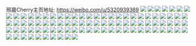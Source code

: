 邢晨Cherry主页地址: https://weibo.com/u/5320939369 
![](https://wx4.sinaimg.cn/mw2000/005O67oJly1h9e5962d07j31f21i67wh.jpg) 
![](https://wx4.sinaimg.cn/mw2000/005O67oJly1h9e597c71aj31az1y5qv5.jpg) 
![](https://wx4.sinaimg.cn/mw2000/005O67oJly1h9e597wl4nj31hi1ei19q.jpg) 
![](https://wx4.sinaimg.cn/mw2000/005O67oJly1h9e593nelbj30u0140gt6.jpg) 
![](https://wx4.sinaimg.cn/mw2000/005O67oJly1h7e79mjv23j30u011pq6f.jpg) 
![](https://wx4.sinaimg.cn/mw2000/005O67oJly1h7e79muytej30u00u0qab.jpg) 
![](https://wx4.sinaimg.cn/mw2000/005O67oJly1h7e79ni808j30u014076a.jpg) 
![](https://wx4.sinaimg.cn/mw2000/005O67oJly1h7e79m8wbbj31400u041z.jpg) 
![](https://wx4.sinaimg.cn/mw2000/005O67oJly1h7e79oc2znj30u0140gno.jpg) 
![](https://wx4.sinaimg.cn/mw2000/005O67oJly1h7e79o1vc4j30k00zktbs.jpg) 
![](https://wx4.sinaimg.cn/mw2000/005O67oJly1h61wae555vj32c02c0u0x.jpg) 
![](https://wx4.sinaimg.cn/mw2000/005O67oJly1h61waf38euj328f28fnpd.jpg) 
![](https://wx4.sinaimg.cn/mw2000/005O67oJly1h61wahfq1dj33402c0hdu.jpg) 
![](https://wx4.sinaimg.cn/mw2000/005O67oJly1h61wahy3oyj30mx0tjadt.jpg) 
![](https://wx4.sinaimg.cn/mw2000/005O67oJly1h61wac5gjuj33402c0kjn.jpg) 
![](https://wx4.sinaimg.cn/mw2000/005O67oJly1h61wair1dtj33402c0hdt.jpg) 
![](https://wx4.sinaimg.cn/mw2000/005O67oJly1h5r8blv27aj31400u0qb8.jpg) 
![](https://wx4.sinaimg.cn/mw2000/005O67oJly1h5r8blg1hnj31na0zkan9.jpg) 
![](https://wx4.sinaimg.cn/mw2000/005O67oJly1h5r8bou0bfj33402c0b2b.jpg) 
![](https://wx4.sinaimg.cn/mw2000/005O67oJly1h0z45uj3vvj31e011ikaw.jpg) 
![](https://wx4.sinaimg.cn/mw2000/005O67oJly1h0z45vn652j30wk16lh7w.jpg) 
![](https://wx4.sinaimg.cn/mw2000/005O67oJly1h0z45v9bh7j31e01e01kx.jpg) 
![](https://wx4.sinaimg.cn/mw2000/005O67oJly1h0z45ww4k4j31e01e0qv5.jpg) 
![](https://wx4.sinaimg.cn/mw2000/005O67oJly1h0z45x8r56j31e011ih0l.jpg) 
![](https://wx4.sinaimg.cn/mw2000/005O67oJly1h0z45ywcowj31e01e0b29.jpg) 
![](https://wx4.sinaimg.cn/mw2000/005O67oJly1gyz8f2acgwj32c1340qva.jpg) 
![](https://wx4.sinaimg.cn/mw2000/005O67oJly1gyz8fcrdn7j322x3407wj.jpg) 
![](https://wx4.sinaimg.cn/mw2000/005O67oJly1gyy0xhqs6aj311d1dthdm.jpg) 
![](https://wx4.sinaimg.cn/mw2000/005O67oJly1gyy0xibmxlj30va15q1e1.jpg) 
![](https://wx4.sinaimg.cn/mw2000/005O67oJly1gxxczle8k2j311q107qee.jpg) 
![](https://wx4.sinaimg.cn/mw2000/005O67oJly1gxxczm01tij311i1e0khn.jpg) 
![](https://wx4.sinaimg.cn/mw2000/005O67oJly1gxxczmjvpwj31e011iqpq.jpg) 
![](https://wx4.sinaimg.cn/mw2000/005O67oJly1gxxczo57udj32c03407wi.jpg) 
![](https://wx4.sinaimg.cn/mw2000/005O67oJly1gw6weuvtapj31e012zqty.jpg) 
![](https://wx4.sinaimg.cn/mw2000/005O67oJly1gw6wetn35nj32c0340npd.jpg) 
![](https://wx4.sinaimg.cn/mw2000/005O67oJly1gw6wexqfy7j33402c0npd.jpg) 
![](https://wx4.sinaimg.cn/mw2000/005O67oJly1gw6wezwlp3j33402c0npd.jpg) 
![](https://wx4.sinaimg.cn/mw2000/005O67oJly1gw6wf7x775j33402c0qv5.jpg) 
![](https://wx4.sinaimg.cn/mw2000/005O67oJly1gw6wf1h63yj32c0340npd.jpg) 
![](https://wx4.sinaimg.cn/mw2000/005O67oJly1gw6wf3b82fj33402c0qv5.jpg) 
![](https://wx4.sinaimg.cn/mw2000/005O67oJly1gw6wf55w77j33402c0npd.jpg) 
![](https://wx4.sinaimg.cn/mw2000/005O67oJly1gw6wf9xzmwj33402c0npd.jpg) 
![](https://wx4.sinaimg.cn/mw2000/005O67oJly1gvhh1cj0ayj60zp1dzk9102.jpg) 
![](https://wx4.sinaimg.cn/mw2000/005O67oJly1gvhh1c9adij610s1dzdz902.jpg) 
![](https://wx4.sinaimg.cn/mw2000/005O67oJly1gvhh1d728hj611i1e0h6w02.jpg) 
![](https://wx4.sinaimg.cn/mw2000/005O67oJly1gvhh1dn4g1j611i1e0hao02.jpg) 
![](https://wx4.sinaimg.cn/mw2000/005O67oJly1gvhh1eb7l0j61sc1wpu0x02.jpg) 
![](https://wx4.sinaimg.cn/mw2000/005O67oJly1gshy9qvqkdj30n03tee81.jpg) 
![](https://wx4.sinaimg.cn/mw2000/005O67oJly1gshy9rzh1cj30n02ee1kx.jpg) 
![](https://wx4.sinaimg.cn/mw2000/005O67oJly1gshy9ppb0uj30n01fg7g8.jpg) 
![](https://wx4.sinaimg.cn/mw2000/005O67oJly1gshy9sgyoqj31jk1jke2l.jpg) 
![](https://wx4.sinaimg.cn/mw2000/005O67oJly1gsgvcs1xqmj32tc2404qq.jpg) 
![](https://wx4.sinaimg.cn/mw2000/005O67oJly1gsgvcjhh1sj32402tc1ky.jpg) 
![](https://wx4.sinaimg.cn/mw2000/005O67oJly1gsgvcmi2bvj32402tckjm.jpg) 
![](https://wx4.sinaimg.cn/mw2000/005O67oJly1gsgvcqddq2j32tc2401l0.jpg) 
![](https://wx4.sinaimg.cn/mw2000/005O67oJly1gsgvctaj8bj32tc240x6p.jpg) 
![](https://wx4.sinaimg.cn/mw2000/005O67oJly1gsgvctzz1ij32tc240kjl.jpg) 
![](https://wx4.sinaimg.cn/mw2000/005O67oJly1gsgvcuyt64j32402tcx6p.jpg) 
![](https://wx4.sinaimg.cn/mw2000/005O67oJly1gsgvcw6ef5j32tc240u0x.jpg) 
![](https://wx4.sinaimg.cn/mw2000/005O67oJly1gsgvcyikvrj32402tc7wi.jpg) 
![](https://wx4.sinaimg.cn/mw2000/005O67oJly1gsgvd0t327j32tc2407wi.jpg) 
![](https://wx4.sinaimg.cn/mw2000/005O67oJly1gsgvd3olaij33402c0e82.jpg) 
![](https://wx4.sinaimg.cn/mw2000/005O67oJly1gsgvd7xfy4j32c0340kjm.jpg) 
![](https://wx4.sinaimg.cn/mw2000/005O67oJly1gsgvdbml3kj33402c0b2b.jpg) 
![](https://wx4.sinaimg.cn/mw2000/005O67oJly1gsgvdek0iij33402c0qv6.jpg) 
![](https://wx4.sinaimg.cn/mw2000/005O67oJly1gsgvdivhb6j32c0340kjn.jpg) 
![](https://wx4.sinaimg.cn/mw2000/005O67oJly1gsgvdnvo8tj33402c01kz.jpg) 
![](https://wx4.sinaimg.cn/mw2000/005O67oJly1gsgvch1lxkj33402c0qv8.jpg) 
![](https://wx4.sinaimg.cn/mw2000/005O67oJly1gsgvds2ih7j33402c01ky.jpg) 
![](https://wx4.sinaimg.cn/mw2000/005O67oJly1gsgvasheryj33402c01ky.jpg) 
![](https://wx4.sinaimg.cn/mw2000/005O67oJly1gsgvavpj82j32tc2407wm.jpg) 
![](https://wx4.sinaimg.cn/mw2000/005O67oJly1gsgvaqhpwgj32402tckjm.jpg) 
![](https://wx4.sinaimg.cn/mw2000/005O67oJly1gsgvaxjcm6j32402tc1l0.jpg) 
![](https://wx4.sinaimg.cn/mw2000/005O67oJly1gsgvazvcj0j32402tcx6r.jpg) 
![](https://wx4.sinaimg.cn/mw2000/005O67oJly1gsgvb17zkgj32tc2401ky.jpg) 
![](https://wx4.sinaimg.cn/mw2000/005O67oJly1gsgvb2y7p6j33402c0u0x.jpg) 
![](https://wx4.sinaimg.cn/mw2000/005O67oJly1gsgvb5hum8j33402c04qq.jpg) 
![](https://wx4.sinaimg.cn/mw2000/005O67oJly1gsgvb8fmi5j32c03404qt.jpg) 
![](https://wx4.sinaimg.cn/mw2000/005O67oJly1gsgvba7rc0j33402c0x6r.jpg) 
![](https://wx4.sinaimg.cn/mw2000/005O67oJly1gsgvbbx0ggj33402c01ky.jpg) 
![](https://wx4.sinaimg.cn/mw2000/005O67oJly1gsekz69fynj33402c04qq.jpg) 
![](https://wx4.sinaimg.cn/mw2000/005O67oJly1gsekz9919mj33402c0hdv.jpg) 
![](https://wx4.sinaimg.cn/mw2000/005O67oJly1gsekzc24hwj33402c0u0x.jpg) 
![](https://wx4.sinaimg.cn/mw2000/005O67oJly1gsekzecxc7j33402c07wi.jpg) 
![](https://wx4.sinaimg.cn/mw2000/005O67oJly1gsekzg4ilaj31u42fje81.jpg) 
![](https://wx4.sinaimg.cn/mw2000/005O67oJly1gsekzgvu2sj322t23z1kx.jpg) 
![](https://wx4.sinaimg.cn/mw2000/005O67oJly1gsekzhlvvrj32tc240npd.jpg) 
![](https://wx4.sinaimg.cn/mw2000/005O67oJly1gsekziyf7wj32402tc1ky.jpg) 
![](https://wx4.sinaimg.cn/mw2000/005O67oJly1gsekzjvi2hj32402tcu0x.jpg) 
![](https://wx4.sinaimg.cn/mw2000/005O67oJly1gsekzkrghcj32402tc4qq.jpg) 
![](https://wx4.sinaimg.cn/mw2000/005O67oJly1gsekzlo6rtj32tc240x6p.jpg) 
![](https://wx4.sinaimg.cn/mw2000/005O67oJly1gsekz495klj32402tce82.jpg) 
